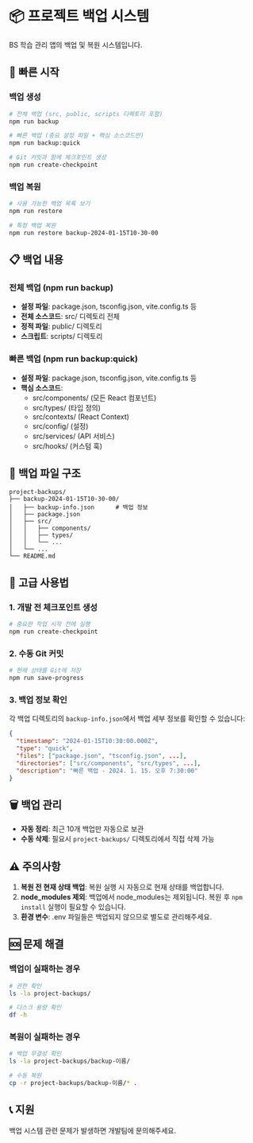 # 📦 프로젝트 백업 시스템

BS 학습 관리 앱의 백업 및 복원 시스템입니다.

## 🚀 빠른 시작

### 백업 생성

```bash
# 전체 백업 (src, public, scripts 디렉토리 포함)
npm run backup

# 빠른 백업 (중요 설정 파일 + 핵심 소스코드만)
npm run backup:quick

# Git 커밋과 함께 체크포인트 생성
npm run create-checkpoint
```

### 백업 복원

```bash
# 사용 가능한 백업 목록 보기
npm run restore

# 특정 백업 복원
npm run restore backup-2024-01-15T10-30-00
```

## 📋 백업 내용

### 전체 백업 (npm run backup)
- **설정 파일**: package.json, tsconfig.json, vite.config.ts 등
- **전체 소스코드**: src/ 디렉토리 전체
- **정적 파일**: public/ 디렉토리
- **스크립트**: scripts/ 디렉토리

### 빠른 백업 (npm run backup:quick)
- **설정 파일**: package.json, tsconfig.json, vite.config.ts 등
- **핵심 소스코드**:
  - src/components/ (모든 React 컴포넌트)
  - src/types/ (타입 정의)
  - src/contexts/ (React Context)
  - src/config/ (설정)
  - src/services/ (API 서비스)
  - src/hooks/ (커스텀 훅)

## 📁 백업 파일 구조

```
project-backups/
├── backup-2024-01-15T10-30-00/
│   ├── backup-info.json      # 백업 정보
│   ├── package.json
│   ├── src/
│   │   ├── components/
│   │   ├── types/
│   │   └── ...
│   └── ...
└── README.md
```

## 🔧 고급 사용법

### 1. 개발 전 체크포인트 생성
```bash
# 중요한 작업 시작 전에 실행
npm run create-checkpoint
```

### 2. 수동 Git 커밋
```bash
# 현재 상태를 Git에 저장
npm run save-progress
```

### 3. 백업 정보 확인
각 백업 디렉토리의 `backup-info.json`에서 백업 세부 정보를 확인할 수 있습니다:

```json
{
  "timestamp": "2024-01-15T10:30:00.000Z",
  "type": "quick",
  "files": ["package.json", "tsconfig.json", ...],
  "directories": ["src/components", "src/types", ...],
  "description": "빠른 백업 - 2024. 1. 15. 오후 7:30:00"
}
```

## 🗑️ 백업 관리

- **자동 정리**: 최근 10개 백업만 자동으로 보관
- **수동 삭제**: 필요시 `project-backups/` 디렉토리에서 직접 삭제 가능

## ⚠️ 주의사항

1. **복원 전 현재 상태 백업**: 복원 실행 시 자동으로 현재 상태를 백업합니다.
2. **node_modules 제외**: 백업에서 node_modules는 제외됩니다. 복원 후 `npm install` 실행이 필요할 수 있습니다.
3. **환경 변수**: .env 파일들은 백업되지 않으므로 별도로 관리해주세요.

## 🆘 문제 해결

### 백업이 실패하는 경우
```bash
# 권한 확인
ls -la project-backups/

# 디스크 용량 확인
df -h
```

### 복원이 실패하는 경우
```bash
# 백업 무결성 확인
ls -la project-backups/backup-이름/

# 수동 복원
cp -r project-backups/backup-이름/* .
```

## 📞 지원

백업 시스템 관련 문제가 발생하면 개발팀에 문의해주세요.